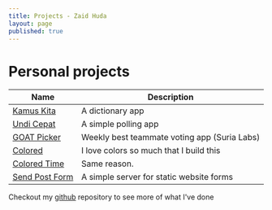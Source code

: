 ```yaml
---
title: Projects - Zaid Huda
layout: page
published: true
---
```


# Personal projects

|Name|Description|
| --- | --- |
|[Kamus Kita](https://kamuskita.web.app/)|A dictionary app|
|[Undi Cepat](https://undicepat.web.app/)|A simple polling app|
|[GOAT Picker](https://goatpicker.web.app/)|Weekly best teammate voting app (Suria Labs)|
|[Colored](https://colored.zaidhuda.com)|I love colors so much that I build this|
|[Colored Time](https://colored-time.zaidhuda.com)|Same reason.|
|[Send Post Form](https://sendpostform.zaidhuda.com/)|A simple server for static website forms|

Checkout my [github](https://github.com/hudadiaz) repository to see more of what I've done
